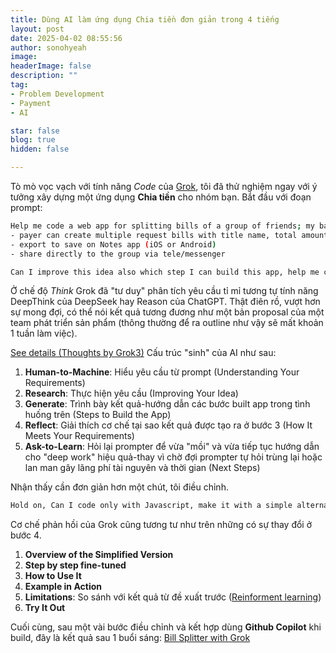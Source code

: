 ```yaml
---
title: Dùng AI làm ứng dụng Chia tiền đơn giản trong 4 tiếng
layout: post
date: 2025-04-02 08:55:56
author: sonohyeah
image: 
headerImage: false
description: ""
tag:
- Problem Development
- Payment
- AI

star: false
blog: true
hidden: false

---
```


Tò mò vọc vạch với tính năng *Code* của [Grok](https://grok.com/), tôi đã thử nghiệm ngay với ý tưởng xây dựng một ứng dụng **Chia tiền** cho nhóm bạn. Bắt đầu với đoạn prompt:

```bash
Help me code a web app for splitting bills of a group of friends; my basic idea includes some requirements: 
- payer can create multiple request bills with title name, total amount, the payees with a note about their item or something 
- export to save on Notes app (iOS or Android) 
- share directly to the group via tele/messenger 

Can I improve this idea also which step I can build this app, help me code that.
```

Ở chế độ *Think* Grok đã "tư duy" phân tích yêu cầu tỉ mỉ tương tự tính năng DeepThink của DeepSeek hay Reason của ChatGPT. Thật điên rồ, vượt hơn sự mong đợi, có thể nói kết quả tương đương như một bản proposal của một team phát triển sản phẩm (thông thường để ra outline như vậy sẽ mất khoản 1 tuần làm việc).

[See details (Thoughts by Grok3)](./bill-splitter-thoughts-grok3.md)
Cấu trúc "sinh" của AI như sau:

1. **Human-to-Machine**: Hiểu yêu cầu từ prompt (Understanding Your Requirements)
2. **Research**: Thực hiện yêu cầu (Improving Your Idea)
3. **Generate**: Trình bày kết quả-hướng dẫn các bước built app trong tình huống trên (Steps to Build the App)
4. **Reflect**: Giải thích cơ chế tại sao kết quả được tạo ra ở bước 3 (How It Meets Your Requirements)
5. **Ask-to-Learn**: Hỏi lại prompter để vừa "mồi" và vừa tiếp tục hướng dẫn cho "deep work" hiệu quả-thay vì chờ đợi prompter tự hỏi trùng lại hoặc lan man gây lãng phí tài nguyên và thời gian (Next Steps)

Nhận thấy cần đơn giản hơn một chút, tôi điều chỉnh.

```bash
Hold on, Can I code only with Javascript, make it with a simple alternative version
```
Cơ chế phản hồi của Grok cũng tương tư như trên những có sự thay đổi ở bước 4.

1. **Overview of the Simplified Version**
2. **Step by step fine-tuned**
3. **How to Use It**
4. **Example in Action**
4. **Limitations**: So sánh với kết quả từ đề xuất trước ([Reinforment learning](https://en.wikipedia.org/wiki/Reinforcement_learning))
5. **Try It Out**

Cuối cùng, sau một vài bước điều chỉnh và kết hợp dùng **Github Copilot** khi build, đây là kết quả sau 1 buổi sáng:
[Bill Splitter with Grok](https://play.sonkd.com/split-bill/)